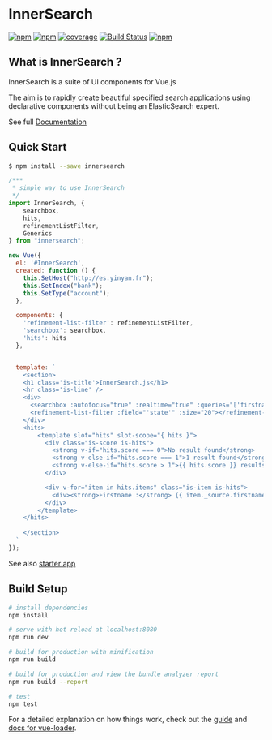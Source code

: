 # InnerSearch
[![npm](https://img.shields.io/npm/v/innersearch.svg)](https://www.npmjs.com/package/innersearch)
[![npm](https://img.shields.io/npm/dm/innersearch.svg)](https://www.npmjs.com/package/innersearch)
[![coverage](https://img.shields.io/badge/coverage-90%25-green.svg)]()
[![Build Status](https://travis-ci.org/yinyanfr/InnerSearch.js.svg?branch=master)](https://travis-ci.org/yinyanfr/InnerSearch)
[![npm](https://img.shields.io/npm/l/innersearch.svg)]()

## What is InnerSearch ?
InnerSearch is a suite of UI components for Vue.js 

The aim is to rapidly create beautiful specified search applications using declarative components without being an ElasticSearch expert.

See full [Documentation](https://yinyanfr.gitbooks.io/innersearch-doc/content/)

## Quick Start
```bash
$ npm install --save innersearch
```
```js
/***
 * simple way to use InnerSearch
 */
import InnerSearch, {
    searchbox,
    hits,
    refinementListFilter,
    Generics
} from "innersearch";

new Vue({
  el: '#InnerSearch',
  created: function () {
    this.SetHost("http://es.yinyan.fr");
    this.SetIndex("bank");
    this.SetType("account");
  },

  components: {
    'refinement-list-filter': refinementListFilter,
    'searchbox': searchbox,
    'hits': hits
  },


  template: `
    <section>
    <h1 class='is-title'>InnerSearch.js</h1>
    <hr class='is-line' />
    <div>
      <searchbox :autofocus="true" :realtime="true" :queries="['firstname']" :placeholder="'Search by Label'"></searchbox>
      <refinement-list-filter :field="'state'" :size="20"></refinement-list-filter>
    </div>
    <hits>
        <template slot="hits" slot-scope="{ hits }">
          <div class="is-score is-hits">
            <strong v-if="hits.score === 0">No result found</strong>
            <strong v-else-if="hits.score === 1">1 result found</strong>
            <strong v-else-if="hits.score > 1">{{ hits.score }} results found</strong>
          </div>

          <div v-for="item in hits.items" class="is-item is-hits">
            <div><strong>Firstname :</strong> {{ item._source.firstname }}</div>
          </div>
        </template>
    </hits>
      
    </section>
  `
});

```

See also [starter app](https://github.com/TrimA74/innerSearch-starter-app)
## Build Setup

``` bash
# install dependencies
npm install

# serve with hot reload at localhost:8080
npm run dev

# build for production with minification
npm run build

# build for production and view the bundle analyzer report
npm run build --report

# test
npm test
```

For a detailed explanation on how things work, check out the [guide](http://vuejs-templates.github.io/webpack/) and [docs for vue-loader](http://vuejs.github.io/vue-loader).
